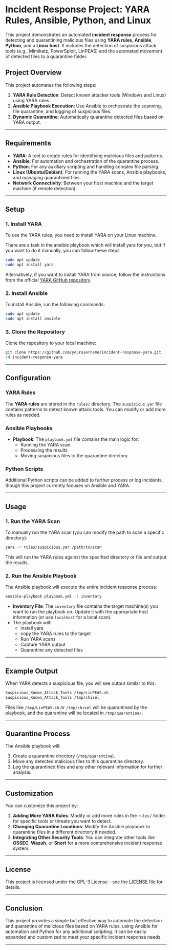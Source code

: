 
# Incident Response Project: YARA Rules, Ansible, Python, and Linux

This project demonstrates an automated **incident response** process for detecting and quarantining malicious files using **YARA rules**, **Ansible**, **Python**, and a **Linux host**. It includes the detection of suspicious attack tools (e.g., Mimikatz, PowerSploit, LinPEAS) and the automated movement of detected files to a quarantine folder.

## Project Overview

This project automates the following steps:
1. **YARA Rule Detection**: Detect known attacker tools (Windows and Linux) using YARA rules.
2. **Ansible Playbook Execution**: Use Ansible to orchestrate the scanning, file quarantine, and logging of suspicious files.
3. **Dynamic Quarantine**: Automatically quarantine detected files based on YARA output.

---

## Requirements

- **YARA**: A tool to create rules for identifying malicious files and patterns.
- **Ansible**: For automation and orchestration of the quarantine process.
- **Python**: For any auxiliary scripting and handling complex file parsing.
- **Linux (Ubuntu/Debian)**: For running the YARA scans, Ansible playbooks, and managing quarantined files.
- **Network Connectivity**: Between your host machine and the target machine (if remote detection).

---

## Setup

### 1. Install YARA

To use the YARA rules, you need to install YARA on your Linux machine.

There are a task in the ansible playbook which will install yara for you, but if you want to do it manually, you can follow these steps
```bash
sudo apt update
sudo apt install yara
```

Alternatively, if you want to install YARA from source, follow the instructions from the official [YARA GitHub repository](https://github.com/VirusTotal/yara).

### 2. Install Ansible

To install Ansible, run the following commands:

```bash
sudo apt update
sudo apt install ansible
```

### 3. Clone the Repository

Clone the repository to your local machine:

```bash
git clone https://github.com/yourusername/incident-response-yara.git
cd incident-response-yara
```

---

## Configuration

### YARA Rules

The **YARA rules** are stored in the `rules/` directory. The `suspicious.yar` file contains patterns to detect known attack tools. You can modify or add more rules as needed.

### Ansible Playbooks

- **Playbook**: The `playbook.yml` file contains the main logic for:
  - Running the YARA scan
  - Processing the results
  - Moving suspicious files to the quarantine directory

### Python Scripts

Additional Python scripts can be added to further process or log incidents, though this project currently focuses on Ansible and YARA.

---

## Usage

### 1. Run the YARA Scan

To manually run the YARA scan (you can modify the path to scan a specific directory):

```bash
yara -r rules/suspicious.yar /path/to/scan
```

This will run the YARA rules against the specified directory or file and output the results.

### 2. Run the Ansible Playbook

The Ansible playbook will execute the entire incident response process:

```bash
ansible-playbook playbook.yml -i inventory
```

- **Inventory File**: The `inventory` file contains the target machine(s) you want to run the playbook on. Update it with the appropriate host information (or use `localhost` for a local scan).
- The playbook will:
  - install yara
  - copy the YARA rules to the target
  - Run YARA scans
  - Capture YARA output
  - Quarantine any detected files

---

## Example Output

When YARA detects a suspicious file, you will see output similar to this:

```bash
Suspicious_Known_Attack_Tools /tmp/LinPEAS.sh
Suspicious_Known_Attack_Tools /tmp/chisel
```

Files like `/tmp/LinPEAS.sh` or `/tmp/chisel` will be quarantined by the playbook, and the quarantine will be located in `/tmp/quarantine/`.

---

## Quarantine Process

The Ansible playbook will:
1. Create a quarantine directory (`/tmp/quarantine`).
2. Move any detected malicious files to this quarantine directory.
3. Log the quarantined files and any other relevant information for further analysis.

---

## Customization

You can customize this project by:
1. **Adding More YARA Rules**: Modify or add more rules in the `rules/` folder for specific tools or threats you want to detect.
2. **Changing Quarantine Locations**: Modify the Ansible playbook to quarantine files in a different directory if needed.
3. **Integrating Other Security Tools**: You can integrate other tools like **OSSEC**, **Wazuh**, or **Snort** for a more comprehensive incident response system.

---

## License

This project is licensed under the GPL-3 License - see the [LICENSE](LICENSE) file for details.

---

## Conclusion

This project provides a simple but effective way to automate the detection and quarantine of malicious files based on YARA rules, using Ansible for automation and Python for any additional scripting. It can be easily expanded and customized to meet your specific incident response needs.

---
